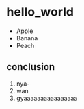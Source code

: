 # hello_world

 - Apple
 - Banana
 - Peach
 
 ## conclusion
  1. nya-
  1. wan
  1. gyaaaaaaaaaaaaaaaa
